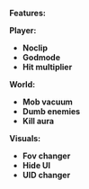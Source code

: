 **Features:**

**Player:**
- **Noclip**
- **Godmode**
- **Hit multiplier**

**World:**
- **Mob vacuum**
- **Dumb enemies**
- **Kill aura**

**Visuals:**
- **Fov changer**
- **Hide UI**
- **UID changer**
